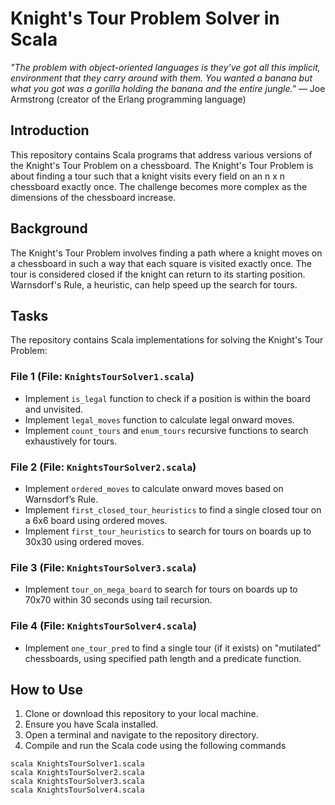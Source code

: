 # Knight's Tour Problem Solver in Scala

*"The problem with object-oriented languages is they've got all this implicit,
environment that they carry around with them. You wanted a banana but
what you got was a gorilla holding the banana and the entire jungle."*
— Joe Armstrong (creator of the Erlang programming language)

## Introduction

This repository contains Scala programs that address various versions of the Knight's Tour Problem on a chessboard. The Knight's Tour Problem is about finding a tour such that a knight visits every field on an n x n chessboard exactly once. The challenge becomes more complex as the dimensions of the chessboard increase.

## Background

The Knight's Tour Problem involves finding a path where a knight moves on a chessboard in such a way that each square is visited exactly once. The tour is considered closed if the knight can return to its starting position. Warnsdorf's Rule, a heuristic, can help speed up the search for tours.

## Tasks

The repository contains Scala implementations for solving the Knight's Tour Problem:

### File 1 (File: `KnightsTourSolver1.scala`)
- Implement `is_legal` function to check if a position is within the board and unvisited.
- Implement `legal_moves` function to calculate legal onward moves.
- Implement `count_tours` and `enum_tours` recursive functions to search exhaustively for tours.

### File 2 (File: `KnightsTourSolver2.scala`)
- Implement `ordered_moves` to calculate onward moves based on Warnsdorf’s Rule.
- Implement `first_closed_tour_heuristics` to find a single closed tour on a 6x6 board using ordered moves.
- Implement `first_tour_heuristics` to search for tours on boards up to 30x30 using ordered moves.

### File 3 (File: `KnightsTourSolver3.scala`)
- Implement `tour_on_mega_board` to search for tours on boards up to 70x70 within 30 seconds using tail recursion.

### File 4 (File: `KnightsTourSolver4.scala`)
- Implement `one_tour_pred` to find a single tour (if it exists) on "mutilated" chessboards, using specified path length and a predicate function.

## How to Use

1. Clone or download this repository to your local machine.
2. Ensure you have Scala installed.
3. Open a terminal and navigate to the repository directory.
4. Compile and run the Scala code using the following commands
```
scala KnightsTourSolver1.scala
scala KnightsTourSolver2.scala
scala KnightsTourSolver3.scala
scala KnightsTourSolver4.scala
```